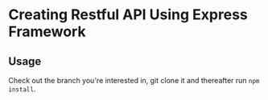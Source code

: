 # Creating Restful API Using Express Framework

## Usage

Check out the branch you're interested in, git clone it and thereafter run ```npm install```.

